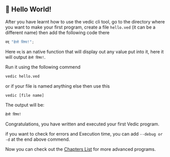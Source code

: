 ﻿---
sort: 3
---
## 🌱 Hello World!

After you have learnt how to use the vedic cli tool, go to the directory where you want to make your first program, create a file `hello.ved` (it can be a different name) then add the following code there

```js
वद् "हेलो विश्व!";
```

Here `वद्` is an native function that will display out any value put into it, here it will output `हेलो विश्व!`.

Run it using the following commend

```bash
vedic hello.ved
```
or if your file is named anything else then use this

```bash
vedic [file name]
```

The output will be:

```bash
हेलो विश्व!
```

Congratulations, you have written and executed your first Vedic program.

if you want to check for errors and Execution time, you can add `--debug or -d` at the end above commend.

Now you can check out the [Chapters List](./chapters-list.md) for more advanced programs.